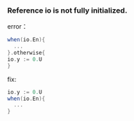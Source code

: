 ### Reference io is not fully initialized.
error：
```scala
when(io.En){
  ...
}.otherwise{
io.y := 0.U
}
```
fix:
```scala
io.y := 0.U
when(io.En){
  ...
}
```
